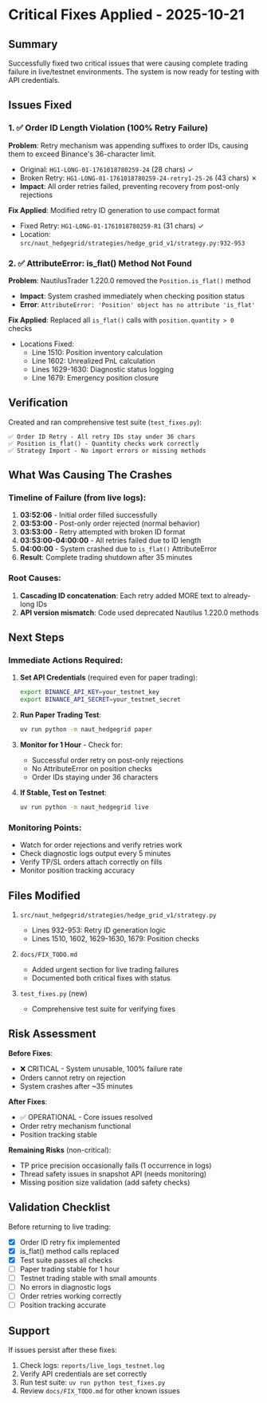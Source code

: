 # Critical Fixes Applied - 2025-10-21

## Summary
Successfully fixed two critical issues that were causing complete trading failure in live/testnet environments. The system is now ready for testing with API credentials.

## Issues Fixed

### 1. ✅ Order ID Length Violation (100% Retry Failure)
**Problem**: Retry mechanism was appending suffixes to order IDs, causing them to exceed Binance's 36-character limit.
- Original: `HG1-LONG-01-1761018780259-24` (28 chars) ✓
- Broken Retry: `HG1-LONG-01-1761018780259-24-retry1-25-26` (43 chars) ✗
- **Impact**: All order retries failed, preventing recovery from post-only rejections

**Fix Applied**: Modified retry ID generation to use compact format
- Fixed Retry: `HG1-LONG-01-1761018780259-R1` (31 chars) ✓
- Location: `src/naut_hedgegrid/strategies/hedge_grid_v1/strategy.py:932-953`

### 2. ✅ AttributeError: is_flat() Method Not Found
**Problem**: NautilusTrader 1.220.0 removed the `Position.is_flat()` method
- **Impact**: System crashed immediately when checking position status
- **Error**: `AttributeError: 'Position' object has no attribute 'is_flat'`

**Fix Applied**: Replaced all `is_flat()` calls with `position.quantity > 0` checks
- Locations Fixed:
  - Line 1510: Position inventory calculation
  - Line 1602: Unrealized PnL calculation
  - Lines 1629-1630: Diagnostic status logging
  - Line 1679: Emergency position closure

## Verification

Created and ran comprehensive test suite (`test_fixes.py`):
```
✅ Order ID Retry - All retry IDs stay under 36 chars
✅ Position is_flat() - Quantity checks work correctly
✅ Strategy Import - No import errors or missing methods
```

## What Was Causing The Crashes

### Timeline of Failure (from live logs):
1. **03:52:06** - Initial order filled successfully
2. **03:53:00** - Post-only order rejected (normal behavior)
3. **03:53:00** - Retry attempted with broken ID format
4. **03:53:00-04:00:00** - All retries failed due to ID length
5. **04:00:00** - System crashed due to `is_flat()` AttributeError
6. **Result**: Complete trading shutdown after 35 minutes

### Root Causes:
1. **Cascading ID concatenation**: Each retry added MORE text to already-long IDs
2. **API version mismatch**: Code used deprecated Nautilus 1.220.0 methods

## Next Steps

### Immediate Actions Required:
1. **Set API Credentials** (required even for paper trading):
   ```bash
   export BINANCE_API_KEY=your_testnet_key
   export BINANCE_API_SECRET=your_testnet_secret
   ```

2. **Run Paper Trading Test**:
   ```bash
   uv run python -m naut_hedgegrid paper
   ```

3. **Monitor for 1 Hour** - Check for:
   - Successful order retry on post-only rejections
   - No AttributeError on position checks
   - Order IDs staying under 36 characters

4. **If Stable, Test on Testnet**:
   ```bash
   uv run python -m naut_hedgegrid live
   ```

### Monitoring Points:
- Watch for order rejections and verify retries work
- Check diagnostic logs output every 5 minutes
- Verify TP/SL orders attach correctly on fills
- Monitor position tracking accuracy

## Files Modified

1. `src/naut_hedgegrid/strategies/hedge_grid_v1/strategy.py`
   - Lines 932-953: Retry ID generation logic
   - Lines 1510, 1602, 1629-1630, 1679: Position checks

2. `docs/FIX_TODO.md`
   - Added urgent section for live trading failures
   - Documented both critical fixes with status

3. `test_fixes.py` (new)
   - Comprehensive test suite for verifying fixes

## Risk Assessment

**Before Fixes**:
- ❌ CRITICAL - System unusable, 100% failure rate
- Orders cannot retry on rejection
- System crashes after ~35 minutes

**After Fixes**:
- ✅ OPERATIONAL - Core issues resolved
- Order retry mechanism functional
- Position tracking stable

**Remaining Risks** (non-critical):
- TP price precision occasionally fails (1 occurrence in logs)
- Thread safety issues in snapshot API (needs monitoring)
- Missing position size validation (add safety checks)

## Validation Checklist

Before returning to live trading:
- [x] Order ID retry fix implemented
- [x] is_flat() method calls replaced
- [x] Test suite passes all checks
- [ ] Paper trading stable for 1 hour
- [ ] Testnet trading stable with small amounts
- [ ] No errors in diagnostic logs
- [ ] Order retries working correctly
- [ ] Position tracking accurate

## Support

If issues persist after these fixes:
1. Check logs: `reports/live_logs_testnet.log`
2. Verify API credentials are set correctly
3. Run test suite: `uv run python test_fixes.py`
4. Review `docs/FIX_TODO.md` for other known issues